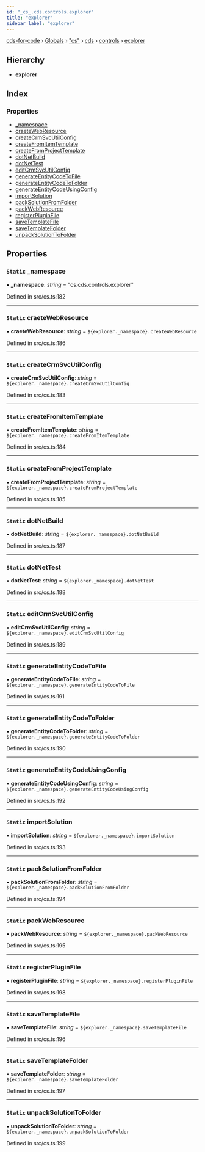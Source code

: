```yaml
---
id: "_cs_.cds.controls.explorer"
title: "explorer"
sidebar_label: "explorer"
---
```


[cds-for-code](../index.md) › [Globals](../globals.md) › ["cs"](../modules/_cs_.md) › [cds](../modules/_cs_.cds.md) › [controls](../modules/_cs_.cds.controls.md) › [explorer](_cs_.cds.controls.explorer.md)

## Hierarchy

* **explorer**

## Index

### Properties

* [_namespace](_cs_.cds.controls.explorer.md#static-_namespace)
* [craeteWebResource](_cs_.cds.controls.explorer.md#static-craetewebresource)
* [createCrmSvcUtilConfig](_cs_.cds.controls.explorer.md#static-createcrmsvcutilconfig)
* [createFromItemTemplate](_cs_.cds.controls.explorer.md#static-createfromitemtemplate)
* [createFromProjectTemplate](_cs_.cds.controls.explorer.md#static-createfromprojecttemplate)
* [dotNetBuild](_cs_.cds.controls.explorer.md#static-dotnetbuild)
* [dotNetTest](_cs_.cds.controls.explorer.md#static-dotnettest)
* [editCrmSvcUtilConfig](_cs_.cds.controls.explorer.md#static-editcrmsvcutilconfig)
* [generateEntityCodeToFile](_cs_.cds.controls.explorer.md#static-generateentitycodetofile)
* [generateEntityCodeToFolder](_cs_.cds.controls.explorer.md#static-generateentitycodetofolder)
* [generateEntityCodeUsingConfig](_cs_.cds.controls.explorer.md#static-generateentitycodeusingconfig)
* [importSolution](_cs_.cds.controls.explorer.md#static-importsolution)
* [packSolutionFromFolder](_cs_.cds.controls.explorer.md#static-packsolutionfromfolder)
* [packWebResource](_cs_.cds.controls.explorer.md#static-packwebresource)
* [registerPluginFile](_cs_.cds.controls.explorer.md#static-registerpluginfile)
* [saveTemplateFile](_cs_.cds.controls.explorer.md#static-savetemplatefile)
* [saveTemplateFolder](_cs_.cds.controls.explorer.md#static-savetemplatefolder)
* [unpackSolutionToFolder](_cs_.cds.controls.explorer.md#static-unpacksolutiontofolder)

## Properties

### `Static` _namespace

▪ **_namespace**: *string* = "cs.cds.controls.explorer"

Defined in src/cs.ts:182

___

### `Static` craeteWebResource

▪ **craeteWebResource**: *string* = `${explorer._namespace}.createWebResource`

Defined in src/cs.ts:186

___

### `Static` createCrmSvcUtilConfig

▪ **createCrmSvcUtilConfig**: *string* = `${explorer._namespace}.createCrmSvcUtilConfig`

Defined in src/cs.ts:183

___

### `Static` createFromItemTemplate

▪ **createFromItemTemplate**: *string* = `${explorer._namespace}.createFromItemTemplate`

Defined in src/cs.ts:184

___

### `Static` createFromProjectTemplate

▪ **createFromProjectTemplate**: *string* = `${explorer._namespace}.createFromProjectTemplate`

Defined in src/cs.ts:185

___

### `Static` dotNetBuild

▪ **dotNetBuild**: *string* = `${explorer._namespace}.dotNetBuild`

Defined in src/cs.ts:187

___

### `Static` dotNetTest

▪ **dotNetTest**: *string* = `${explorer._namespace}.dotNetTest`

Defined in src/cs.ts:188

___

### `Static` editCrmSvcUtilConfig

▪ **editCrmSvcUtilConfig**: *string* = `${explorer._namespace}.editCrmSvcUtilConfig`

Defined in src/cs.ts:189

___

### `Static` generateEntityCodeToFile

▪ **generateEntityCodeToFile**: *string* = `${explorer._namespace}.generateEntityCodeToFile`

Defined in src/cs.ts:191

___

### `Static` generateEntityCodeToFolder

▪ **generateEntityCodeToFolder**: *string* = `${explorer._namespace}.generateEntityCodeToFolder`

Defined in src/cs.ts:190

___

### `Static` generateEntityCodeUsingConfig

▪ **generateEntityCodeUsingConfig**: *string* = `${explorer._namespace}.generateEntityCodeUsingConfig`

Defined in src/cs.ts:192

___

### `Static` importSolution

▪ **importSolution**: *string* = `${explorer._namespace}.importSolution`

Defined in src/cs.ts:193

___

### `Static` packSolutionFromFolder

▪ **packSolutionFromFolder**: *string* = `${explorer._namespace}.packSolutionFromFolder`

Defined in src/cs.ts:194

___

### `Static` packWebResource

▪ **packWebResource**: *string* = `${explorer._namespace}.packWebResource`

Defined in src/cs.ts:195

___

### `Static` registerPluginFile

▪ **registerPluginFile**: *string* = `${explorer._namespace}.registerPluginFile`

Defined in src/cs.ts:198

___

### `Static` saveTemplateFile

▪ **saveTemplateFile**: *string* = `${explorer._namespace}.saveTemplateFile`

Defined in src/cs.ts:196

___

### `Static` saveTemplateFolder

▪ **saveTemplateFolder**: *string* = `${explorer._namespace}.saveTemplateFolder`

Defined in src/cs.ts:197

___

### `Static` unpackSolutionToFolder

▪ **unpackSolutionToFolder**: *string* = `${explorer._namespace}.unpackSolutionToFolder`

Defined in src/cs.ts:199
